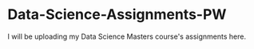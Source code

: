 # Data-Science-Assignments-PW
I will be uploading my Data Science Masters course's assignments here.
